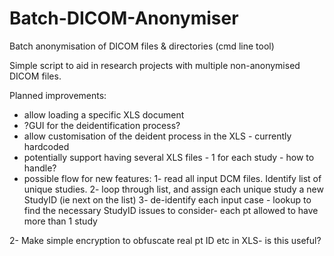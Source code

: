 # Batch-DICOM-Anonymiser
Batch anonymisation of DICOM files &amp; directories (cmd line tool)

Simple script to aid in research projects with multiple non-anonymised DICOM files.

Planned improvements:

- allow loading a specific XLS document 
- ?GUI for the deidentification process?
- allow customisation of the deident process in the XLS - currently hardcoded
- potentially support having several XLS files - 1 for each study - how to handle?
- possible flow for new features:
     1- read all input DCM files. Identify list of unique studies.
     2- loop through list, and assign each unique study a new StudyID (ie next on the list)
     3- de-identify each input case - lookup to find the necessary StudyID
    issues to consider- 
        each pt allowed to have more than 1 study
        


2- Make simple encryption to obfuscate real pt ID etc in XLS- is this useful?
